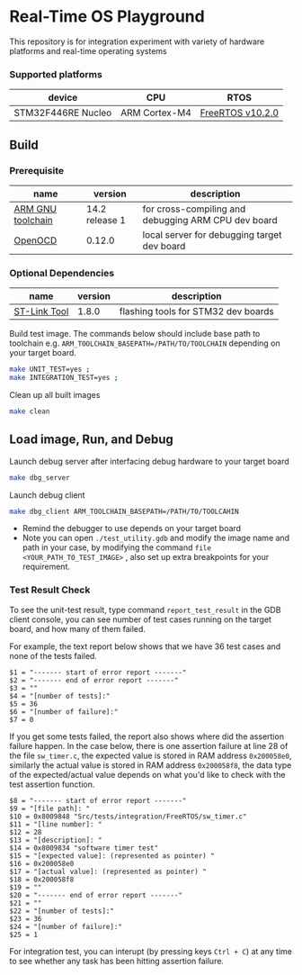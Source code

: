 # Real-Time OS Playground
This repository is for integration experiment with variety of hardware platforms and real-time operating systems

### Supported platforms
|device|CPU|RTOS|
|------|---|----|
|STM32F446RE Nucleo|ARM Cortex-M4|[FreeRTOS v10.2.0](https://github.com/FreeRTOS/FreeRTOS-Kernel/tree/V10.2.0)|

## Build
### Prerequisite
|name|version|description|
|----|-------|-----------|
|[ARM GNU toolchain](https://developer.arm.com/downloads/-/arm-gnu-toolchain-downloads)| 14.2 release 1 |for cross-compiling and debugging ARM CPU dev board|
|[OpenOCD](https://openocd.org/)| 0.12.0 |local server for debugging target dev board|

### Optional Dependencies
|name|version|description|
|----|-------|-----------|
|[ST-Link Tool](https://www.st.com/en/development-tools/stsw-link004.html)| 1.8.0 |flashing tools for STM32 dev boards|


Build test image. The commands below should include base path to toolchain e.g. `ARM_TOOLCHAIN_BASEPATH=/PATH/TO/TOOLCHAIN` depending on your target board.
```bash
make UNIT_TEST=yes ;
make INTEGRATION_TEST=yes ;
```

Clean up all built images
```bash
make clean
```

## Load image, Run, and Debug
Launch debug server after interfacing debug hardware to your target board
```bash
make dbg_server
```

Launch debug client
```bash
make dbg_client ARM_TOOLCHAIN_BASEPATH=/PATH/TO/TOOLCAHIN
```
- Remind the debugger to use depends on your target board
- Note you can open `./test_utility.gdb` and modify the image name and path in your case, by modifying the command `file <YOUR_PATH_TO_TEST_IMAGE>` , also set up extra breakpoints for your requirement.


### Test Result Check
To see the unit-test result, type command `report_test_result` in the GDB client console, you can see number of test cases running on the target board, and how many of them failed. 

For example, the text report below shows that we have 36 test cases and none of the tests failed.
```
$1 = "------- start of error report -------"
$2 = "------- end of error report -------"
$3 = ""
$4 = "[number of tests]:"
$5 = 36
$6 = "[number of failure]:"
$7 = 0
```

If you get some tests failed, the report also shows where did the assertion failure happen. In the case below, there is one assertion failure at line 28 of the file `sw_timer.c`, the expected value is stored in RAM address `0x200058e0`, similarly the actual value is stored in RAM address `0x200058f8`, the data type of the expected/actual value depends on what you'd like to check with the test assertion function.
```
$8 = "------- start of error report -------"
$9 = "[file path]: "
$10 = 0x8009848 "Src/tests/integration/FreeRTOS/sw_timer.c"
$11 = "[line number]: "
$12 = 28
$13 = "[description]: "
$14 = 0x8009834 "software timer test"
$15 = "[expected value]: (represented as pointer) "
$16 = 0x200058e0
$17 = "[actual value]: (represented as pointer) "
$18 = 0x200058f8
$19 = ""
$20 = "------- end of error report -------"
$21 = ""
$22 = "[number of tests]:"
$23 = 36
$24 = "[number of failure]:"
$25 = 1
```

For integration test, you can interupt (by pressing keys `Ctrl + C`) at any time to see whether any task has been hitting assertion failure.

